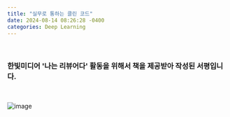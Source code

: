 ```yaml
---
title: "실무로 통하는 클린 코드"
date: 2024-08-14 08:26:28 -0400
categories: Deep Learning
---
```


<br>

### 한빛미디어 '나는 리뷰어다' 활동을 위해서 책을 제공받아 작성된 서평입니다.

<br>

![image](https://github.com/user-attachments/assets/d28c5156-998d-424c-85f9-2c6bcb05f377)

<br>

